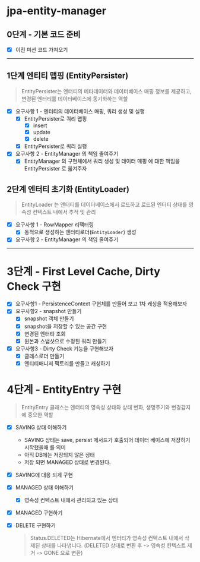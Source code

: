 # jpa-entity-manager


## 0단계 - 기본 코드 준비

- [X] 이전 미션 코드 가져오기

--- 
## 1단계 엔티티 맵핑 (EntityPersister)
> EntityPersister는 엔터티의 메타데이터와 데이터베이스 매핑 정보를 제공하고, 변경된 엔터티를 데이터베이스에 동기화하는 역할

- [X] 요구사항 1 - 엔터티의 데이터베이스 매핑, 쿼리 생성 및 실행
  - [X] EntityPersister로 쿼리 맵핑 
    - [X] insert
    - [X] update
    - [X] delete
  - [X] EntityPersister로 쿼리 실행
- [X] 요구사항 2 - EntityManager 의 책임 줄여주기
  - [X] EntityManager 의 구현체에서 쿼리 생성 및 데이터 매핑 에 대한 책임을 EntityPersister 로 옮겨주자

## 2단계 엔터티 초기화 (EntityLoader)
> EntityLoader 는 엔터티를 데이터베이스에서 로드하고 로드된 엔터티 상태를 영속성 컨텍스트 내에서 추적 및 관리

- [X] 요구사항 1 - RowMapper 리팩터링
  -  [X] 동적으로 생성하는 엔터티로더(`EntityLoader`) 생성
- [X] 요구사항 2 - EntityManager 의 책임 줄여주기

---
# 3단계 - First Level Cache, Dirty Check 구현 
 - [X] 요구사항1 - PersistenceContext 구현체를 만들어 보고 1차 캐싱을 적용해보자
 - [X] 요구사항2 - snapshot 만들기
   - [X] snapshot 객체 만들기 
   - [X] snapshot을 저장할 수 있는 공간 구현 
   - [X] 변경된 엔터티 조회
   - [X] 원본과 스냅샷으로 수정된 쿼리 만들기 
 - [X] 요구사항3 - Dirty Check 기능을 구현해보자
   - [X] 클래스로더 만들기 
   - [X] 엔티티매니저 팩토리를 만들고 캐싱하기

# 4단계 - EntityEntry 구현
> EntityEntry 클래스는 엔터티의 영속성 상태와 상태 변화, 생명주기와 변경감지에 중요한 역할

- [X] SAVING 상태 이해하기
  - SAVING 상태는 save, persist 메서드가 호출되어 데이터 베이스에 저장하기 시작했을때 를 의미
  - 아직 DB에는 저장되지 않은 상태 
  - 저장 되면 MANAGED 상태로 변경된다.
- [X] SAVING에 대응 되게 구현
- [X] MANAGED 상태 이해하기
    - [X] 영속성 컨텍스트 내에서 관리되고 있는 상태
- [X] MANAGED 구현하기

- [X] DELETE 구현하기
   > Status.DELETED는 Hibernate에서 엔터티가 영속성 컨텍스트 내에서 삭제된 상태를 나타냅니다.
   > (DELETED 상태로 변환 후 -> 영속성 컨텍스트 제거 -> GONE 으로 변환)
  


 





